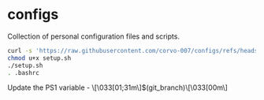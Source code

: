 # configs

Collection of personal configuration files and scripts.

```bash
curl -s 'https://raw.githubusercontent.com/corvo-007/configs/refs/heads/main/setup.sh' -o setup.sh
chmod u+x setup.sh
./setup.sh
. .bashrc
```

Update the PS1 variable - \\[\033[01;31m\\]$(git_branch)\\[\033[00m\\]
